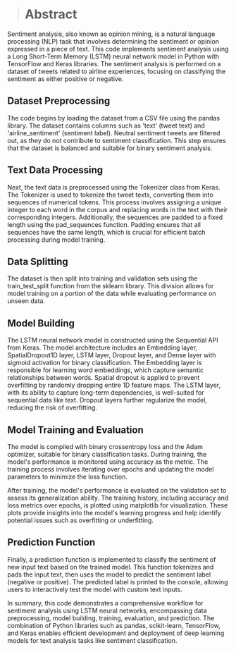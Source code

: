># Abstract

Sentiment analysis, also known as opinion mining, is a natural language processing (NLP) task that involves determining the sentiment or opinion expressed in a piece of text. This code implements sentiment analysis using a Long Short-Term Memory (LSTM) neural network model in Python with TensorFlow and Keras libraries. The sentiment analysis is performed on a dataset of tweets related to airline experiences, focusing on classifying the sentiment as either positive or negative.

## Dataset Preprocessing

The code begins by loading the dataset from a CSV file using the pandas library. The dataset contains columns such as 'text' (tweet text) and 'airline_sentiment' (sentiment label). Neutral sentiment tweets are filtered out, as they do not contribute to sentiment classification. This step ensures that the dataset is balanced and suitable for binary sentiment analysis.

## Text Data Processing

Next, the text data is preprocessed using the Tokenizer class from Keras. The Tokenizer is used to tokenize the tweet texts, converting them into sequences of numerical tokens. This process involves assigning a unique integer to each word in the corpus and replacing words in the text with their corresponding integers. Additionally, the sequences are padded to a fixed length using the pad_sequences function. Padding ensures that all sequences have the same length, which is crucial for efficient batch processing during model training.

## Data Splitting

The dataset is then split into training and validation sets using the train_test_split function from the sklearn library. This division allows for model training on a portion of the data while evaluating performance on unseen data.

## Model Building

The LSTM neural network model is constructed using the Sequential API from Keras. The model architecture includes an Embedding layer, SpatialDropout1D layer, LSTM layer, Dropout layer, and Dense layer with sigmoid activation for binary classification. The Embedding layer is responsible for learning word embeddings, which capture semantic relationships between words. Spatial dropout is applied to prevent overfitting by randomly dropping entire 1D feature maps. The LSTM layer, with its ability to capture long-term dependencies, is well-suited for sequential data like text. Dropout layers further regularize the model, reducing the risk of overfitting.

## Model Training and Evaluation

The model is compiled with binary crossentropy loss and the Adam optimizer, suitable for binary classification tasks. During training, the model's performance is monitored using accuracy as the metric. The training process involves iterating over epochs and updating the model parameters to minimize the loss function.

After training, the model's performance is evaluated on the validation set to assess its generalization ability. The training history, including accuracy and loss metrics over epochs, is plotted using matplotlib for visualization. These plots provide insights into the model's learning progress and help identify potential issues such as overfitting or underfitting.

## Prediction Function

Finally, a prediction function is implemented to classify the sentiment of new input text based on the trained model. This function tokenizes and pads the input text, then uses the model to predict the sentiment label (negative or positive). The predicted label is printed to the console, allowing users to interactively test the model with custom text inputs.

In summary, this code demonstrates a comprehensive workflow for sentiment analysis using LSTM neural networks, encompassing data preprocessing, model building, training, evaluation, and prediction. The combination of Python libraries such as pandas, scikit-learn, TensorFlow, and Keras enables efficient development and deployment of deep learning models for text analysis tasks like sentiment classification.
